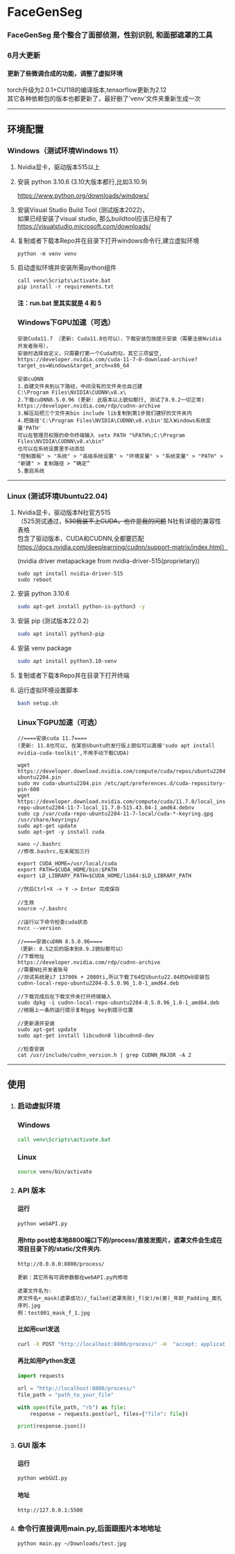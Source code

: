 # FaceGenSeg

### FaceGenSeg 是个整合了面部侦测，性别识别, 和面部遮罩的工具  

### 6月大更新  
#### 更新了些微调合成的功能，调整了虚拟环境  
torch升级为2.0.1+CU118的编译版本,tensorflow更新为2.12  
其它各种依赖包的版本也都更新了，最好删了'venv'文件夹重新生成一次

---
## 环境配置

### Windows（测试环境Windows 11）
1. Nvidia显卡，驱动版本515以上

2. 安装 python 3.10.6 (3.10大版本都行,比如3.10.9)

    https://www.python.org/downloads/windows/

3. 安装Visual Studio Build Tool (测试版本2022)，  
    如果已经安装了visual studio, 那么buildtool应该已经有了       
    https://visualstudio.microsoft.com/downloads/

4. 复制或者下载本Repo并在目录下打开windows命令行,建立虚拟环境
    ```
    python -m venv venv
    ```
5. 启动虚拟环境并安装所需python组件
    ```
    call venv\Scripts\activate.bat
    pip install -r requirements.txt
    ```
    #### 注：run.bat 里其实就是 4 和 5  

    ### Windows下GPU加速（可选）
    
    ```
    安装Cuda11.7 （更新: Cuda11.8也可以），下载安装包按提示安装（需要注册Nvidia开发者账号），
    安装时选择自定义，只需要打第一个Cuda的勾，其它三项留空,
    https://developer.nvidia.com/cuda-11-7-0-download-archive?target_os=Windows&target_arch=x86_64
    ```

    ```
    安装cuDNN
    1.自建文件夹到以下路经，中间没有的文件夹也自己建
    C:\Program Files\NVIDIA\CUDNN\v8.x\
    2.下载cuDNN8.5.0.96 (更新: 此版本以上貌似都行, 测试了8.9.2一切正常)
    https://developer.nvidia.com/rdp/cudnn-archive
    3.解压后把三个文件夹bin include lib复制到第1步我们建好的文件夹内
    4.把路径'C:\Program Files\NVIDIA\CUDNN\v8.x\bin'加入Windows系统变量'PATH'
    可以在管理员权限的命令终端输入 setx PATH "%PATH%;C:\Program Files\NVIDIA\CUDNN\v8.x\bin"
    也可以在系统设置里手动添加
    "控制面板" > "系统" > "高级系统设置" > "环境变量" > "系统变量" > "PATH" > "新建" > 复制路径 > “确定”
    5.重启系统
    ```
---
### Linux (测试环境Ubuntu22.04)

1. Nvidia显卡，驱动版本N社官方515  
    （525测试通过，<s>530我装不上CUDA，也许是我的问题</s> N社有详细的兼容性表格  
    包含了驱动版本，CUDA和CUDNN,全都要匹配  
    https://docs.nvidia.com/deeplearning/cudnn/support-matrix/index.html）

    (nvidia driver metapackage from nvidia-driver-515(proprietary))
    ```
    sudo apt install nvidia-driver-515
    sudo reboot
    ```
2. 安装 python 3.10.6

    ```bash
    sudo apt-get install python-is-python3 -y
    ```
3. 安装 pip (测试版本22.0.2)

    ```bash
    sudo apt install python3-pip
    ```

4. 安装 venv package

    ```bash
    sudo apt install python3.10-venv
    ```

5. 复制或者下载本Repo并在目录下打开终端

6. 运行虚拟环境设置脚本

    ```bash
    bash setup.sh
    ```
    ### Linux下GPU加速（可选）
    ```
    //====安装cuda 11.7====  
    (更新: 11.8也可以, 在某些Ubuntu的发行版上貌似可以直接'sudo apt install nvidia-cuda-toolkit',不用手动下载CUDA)  

    wget https://developer.download.nvidia.com/compute/cuda/repos/ubuntu2204/x86_64/cuda-ubuntu2204.pin
    sudo mv cuda-ubuntu2204.pin /etc/apt/preferences.d/cuda-repository-pin-600
    wget https://developer.download.nvidia.com/compute/cuda/11.7.0/local_installers/cuda-repo-ubuntu2204-11-7-local_11.7.0-515.43.04-1_amd64.debnv
    sudo cp /var/cuda-repo-ubuntu2204-11-7-local/cuda-*-keyring.gpg /usr/share/keyrings/
    sudo apt-get update
    sudo apt-get -y install cuda

    nano ~/.bashrc
    //修改.bashrc,在末尾加三行
 
    export CUDA_HOME=/usr/local/cuda
    export PATH=$CUDA_HOME/bin:$PATH
    export LD_LIBRARY_PATH=$CUDA_HOME/lib64:$LD_LIBRARY_PATH

    //然后Ctrl+X -> Y -> Enter 完成保存
    
    //生效
    source ~/.bashrc

    //运行以下命令检查cuda状态
    nvcc --version
    ```
    ```    
    //====安装cuDNN 8.5.0.96====  
    （更新: 8.5之后的版本到8.9.2貌似都可以）
    //下载地址
    https://developer.nvidia.com/rdp/cudnn-archive
    //需要N社开发者账号
    //测试系统是i7 13700k + 2080ti,所以下载了64位Ubuntu22.04的Deb安装包
    cudnn-local-repo-ubuntu2204-8.5.0.96_1.0-1_amd64.deb 

    //下载完成后在下载文件夹打开终端输入
    sudo dpkg -i cudnn-local-repo-ubuntu2204-8.5.0.96_1.0-1_amd64.deb 
    //根据上一条的运行提示复制gpg key到提示位置

    //更新源并安装
    sudo apt-get update
    sudo apt-get install libcudnn8 libcudnn8-dev

    //检查安装
    cat /usr/include/cudnn_version.h | grep CUDNN_MAJOR -A 2
    ```

---  

## 使用

1. ### 启动虚拟环境
    ### Windows

    ```bat
    call venv\Scripts\activate.bat
    ```
    ### Linux

    ```bash
    source venv/bin/activate
    ```
2. ### API 版本

    #### 运行
    ```bash
    python webAPI.py
    ```
    #### 用http post给本地8800端口下的/process/直接发图片，遮罩文件会生成在项目目录下的/static/文件夹内.

    ```
    http://0.0.0.0:8800/process/
    ```
    ```
    更新：其它所有可调参数都在webAPI.py内修改

    遮罩文件名为:    
    原文件名+_mask(遮罩成功)/_failed(遮罩失败)_f(女)/m(男)_年龄_Padding_面孔序列.jpg
    例：test001_mask_f_1.jpg
    ```
    #### 比如用curl发送
    ```bash
    curl -X POST "http://localhost:8800/process/" -H  "accept: application/json" -H  "Content-Type: multipart/form-data" -F "file=@path_to_your_file"
    ```
    #### 再比如用Python发送
    ```python
    import requests

    url = "http://localhost:8800/process/"
    file_path = "path_to_your_file"

    with open(file_path, "rb") as file:
        response = requests.post(url, files={"file": file})

    print(response.json())  
    ```

3. ### GUI 版本

    #### 运行
    ```bash
    python webGUI.py
    ```

    #### 地址
    ```
    http://127.0.0.1:5500
    ```
4. ### 命令行直接调用main.py,后面跟图片本地地址    
    ```bash
    python main.py ~/Downloads/test.jpg
    ```